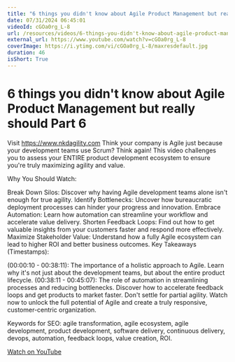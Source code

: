 ```yaml
---
title: "6 things you didn't know about Agile Product Management but really should  Part 6"
date: 07/31/2024 06:45:01
videoId: cGOa0rg_L-8
url: /resources/videos/6-things-you-didn't-know-about-agile-product-management-but-really-should-part-6
external_url: https://www.youtube.com/watch?v=cGOa0rg_L-8
coverImage: https://i.ytimg.com/vi/cGOa0rg_L-8/maxresdefault.jpg
duration: 46
isShort: True
---
```


# 6 things you didn't know about Agile Product Management but really should  Part 6

Visit https://www.nkdagility.com Think your company is Agile just because your development teams use Scrum?  Think again!  This video challenges you to assess your ENTIRE product development ecosystem to ensure you're truly maximizing agility and value.

Why You Should Watch:

Break Down Silos: Discover why having Agile development teams alone isn't enough for true agility.
Identify Bottlenecks: Uncover how bureaucratic deployment processes can hinder your progress and innovation.
Embrace Automation: Learn how automation can streamline your workflow and accelerate value delivery.
Shorten Feedback Loops: Find out how to get valuable insights from your customers faster and respond more effectively.
Maximize Stakeholder Value: Understand how a fully Agile ecosystem can lead to higher ROI and better business outcomes.
Key Takeaways (Timestamps):

(00:00:10 - 00:38:11): The importance of a holistic approach to Agile. Learn why it's not just about the development teams, but about the entire product lifecycle.
(00:38:11 - 00:45:07): The role of automation in streamlining processes and reducing bottlenecks. Discover how to accelerate feedback loops and get products to market faster.
Don't settle for partial agility. Watch now to unlock the full potential of Agile and create a truly responsive, customer-centric organization.

Keywords for SEO: agile transformation, agile ecosystem, agile development, product development, software delivery, continuous delivery, devops, automation, feedback loops, value creation, ROI.

[Watch on YouTube](https://www.youtube.com/watch?v=cGOa0rg_L-8)
